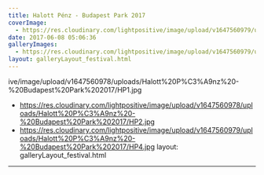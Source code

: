 ```yaml
---
title: Halott Pénz - Budapest Park 2017
coverImage:
  - https://res.cloudinary.com/lightpositive/image/upload/v1647560979/uploads/Halott%20P%C3%A9nz%20-%20Budapest%20Park%202017/HP3.jpg
date: 2017-06-08 05:06:36
galleryImages: 
  - https://res.cloudinary.com/lightpositive/image/upload/v1647560979/uploads/Halott%20P%C3%A9nz%20-%20Budapest%20Park%202017/HP3.jpg
layout: galleryLayout_festival.html
---
```

ive/image/upload/v1647560978/uploads/Halott%20P%C3%A9nz%20-%20Budapest%20Park%202017/HP1.jpg
  - https://res.cloudinary.com/lightpositive/image/upload/v1647560978/uploads/Halott%20P%C3%A9nz%20-%20Budapest%20Park%202017/HP2.jpg
  - https://res.cloudinary.com/lightpositive/image/upload/v1647560979/uploads/Halott%20P%C3%A9nz%20-%20Budapest%20Park%202017/HP4.jpg
layout: galleryLayout_festival.html
---
